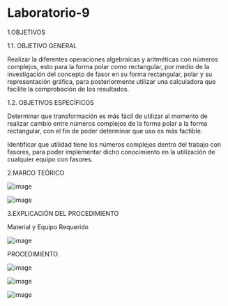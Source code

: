 # Laboratorio-9

1.OBJETIVOS

1.1. OBJETIVO GENERAL

Realizar la diferentes operaciones algebraicas y aritméticas con números complejos, esto para la forma polar como rectangular, por medio de la investigación del concepto de fasor en su forma rectangular, polar y su representación gráfica, para posteriormente utilizar una calculadora que facilite la comprobación de los resultados.

1.2. OBJETIVOS ESPECÍFICOS

Determinar que transformación es más fácil de utilizar al momento de realizar cambio entre números complejos de la forma polar a la forma rectangular, con el fin de poder determinar que uso es más factible.

Identificar que utilidad tiene los números complejos dentro del trabajo con fasores, para poder implementar dicho conocimiento en la utilización de cualquier equipo con fasores.

2.MARCO TEÓRICO

![image](https://user-images.githubusercontent.com/105291794/186761091-3ad7b533-e584-4cac-9e74-f3da21b891d9.png)

![image](https://user-images.githubusercontent.com/105291794/186761111-389ff046-0cd6-4c63-94dc-eeb9db3b601e.png)

3.EXPLICACIÓN DEL PROCEDIMIENTO

Material y Equipo Requerido

![image](https://user-images.githubusercontent.com/105291794/186761154-a215932c-8036-4b05-a9bf-a419c72a68b4.png)

PROCEDIMIENTO

![image](https://user-images.githubusercontent.com/105386939/186806131-4528361d-5ead-4c57-a83d-9d93bea1af04.png)

![image](https://user-images.githubusercontent.com/105386939/186806227-5bebff9f-457d-436e-95e7-248b8d02c2b2.png)

![image](https://user-images.githubusercontent.com/105386939/186807113-53ec7913-97fb-44d9-b47a-13f0ebf08f2f.png)

